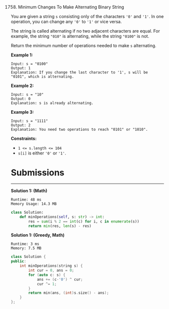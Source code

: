 1758. Minimum Changes To Make Alternating Binary String

You are given a string `s` consisting only of the characters `'0'` and `'1'`. In one operation, you can change any `'0'` to `'1'` or vice versa.

The string is called alternating if no two adjacent characters are equal. For example, the string `"010"` is alternating, while the string `"0100"` is not.

Return the minimum number of operations needed to make `s` alternating.

 

**Example 1:**
```
Input: s = "0100"
Output: 1
Explanation: If you change the last character to '1', s will be "0101", which is alternating.
```

**Example 2:**
```
Input: s = "10"
Output: 0
Explanation: s is already alternating.
```

**Example 3:**
```
Input: s = "1111"
Output: 2
Explanation: You need two operations to reach "0101" or "1010".
```

**Constraints:**

* `1 <= s.length <= 104`
* `s[i]` is either `'0'` or `'1'`.

# Submissions
---
**Solution 1: (Math)**
```
Runtime: 48 ms
Memory Usage: 14.3 MB
```
```python
class Solution:
    def minOperations(self, s: str) -> int:
        res = sum(i % 2 == int(c) for i, c in enumerate(s))
        return min(res, len(s) - res)
```

**Solution 1: (Greedy, Math)**
```
Runtime: 3 ms
Memory: 7.5 MB
```
```c++
class Solution {
public:
    int minOperations(string s) {
        int cur = 0, ans = 0;
        for (auto c: s) {
            ans += (c-'0') ^ cur;
            cur ^= 1;
        }
        return min(ans, (int)s.size() - ans);
    }
};
```
